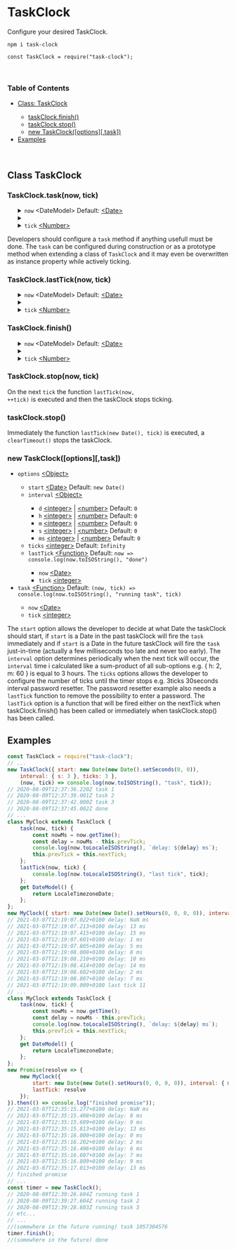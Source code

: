 # TaskClock
Configure your desired TaskClock.
<br>
<pre><code class="language-javascript">npm i task-clock

const TaskClock = require("task-clock");</code></pre>
<br>
<h3>Table of Contents</h3>
<ul>
    <li><a href="https://github.com/BerendKemper/task-clock#class-taskclock">Class: TaskClock</a></li>
    <ul>
        <li><a href="https://github.com/BerendKemper/task-clock#taskclockfinish">taskClock.finish()</a></li>
        <li><a href="https://github.com/BerendKemper/task-clock#taskclockstop">taskClock.stop()</a></li>
        <li><a href="https://github.com/BerendKemper/task-clock#new-taskclockoptionstask">new TaskClock([options][,task])</a></li>
    </ul>
    <li><a href="https://github.com/BerendKemper/task-clock#examples">Examples</a></li>
</ul>
<br>
<h2>Class TaskClock</h2>
<h3>TaskClock.task(now, tick)</h3>
<ul>
	<details>
		<summary>
			<code>now</code> &lt;DateModel&gt;</a> Default: <a href="https://developer.mozilla.org/en-US/docs/Web/JavaScript/Reference/Global_Objects/Date">&lt;Date&gt;</a>
		</summary>
		returnes a <a href="https://developer.mozilla.org/en-US/docs/Web/JavaScript/Reference/Global_Objects/Date">Date</a> object as the first parameter.
	</details>
	<details>
		<summary>
			<li><code>tick</code> <a href="https://developer.mozilla.org/en-US/docs/Web/JavaScript/Data_structures#Number_type">&lt;Number&gt;</a>
		</summary>
		returnes the n-th <code>tick</code> as the second parameter, starting from 1, 2, 3 etc.
	</details>
</ul>
Developers should configure a <code>task</code> method if anything usefull must be done. The <code>task</code> can be configured during construction or as a prototype method when extending a class of <code>TaskClock</code> and it may even be overwritten as instance property while actively ticking. 


<h3>TaskClock.lastTick(now, tick)</h3>
<ul>
	<details>
		<summary>
			<code>now</code> &lt;DateModel&gt;</a> Default: <a href="https://developer.mozilla.org/en-US/docs/Web/JavaScript/Reference/Global_Objects/Date">&lt;Date&gt;</a>
		</summary>
		returnes a <a href="https://developer.mozilla.org/en-US/docs/Web/JavaScript/Reference/Global_Objects/Date">Date</a> object as the first parameter.
	</details>
	<details>
		<summary>
			<li><code>tick</code> <a href="https://developer.mozilla.org/en-US/docs/Web/JavaScript/Data_structures#Number_type">&lt;Number&gt;</a>
		</summary>
		returnes the n-th <code>tick</code> as the second parameter, starting from 1, 2, 3 etc.
	</details>
</ul>
<h3>TaskClock.finish()</h3>
<ul>
	<details>
		<summary>
			<code>now</code> &lt;DateModel&gt;</a> Default: <a href="https://developer.mozilla.org/en-US/docs/Web/JavaScript/Reference/Global_Objects/Date">&lt;Date&gt;</a>
		</summary>
		returnes a <a href="https://developer.mozilla.org/en-US/docs/Web/JavaScript/Reference/Global_Objects/Date">Date</a> object as the first parameter.
	</details>
	<details>
		<summary>
			<li><code>tick</code> <a href="https://developer.mozilla.org/en-US/docs/Web/JavaScript/Data_structures#Number_type">&lt;Number&gt;</a>
		</summary>
		returnes the n-th <code>tick</code> as the second parameter, starting from 1, 2, 3 etc.
	</details>
</ul>
<h3>TaskClock.stop(now, tick)</h3>

On the next <code>tick</code> the function <code>lastTick(now, ++tick)</code> is executed and then the taskClock stops ticking.
<h3>taskClock.stop()</h3>
Immediately the function <code>lastTick(new Date(), tick)</code> is executed, a <code>clearTimeout()</code> stops the taskClock. 
<h3>new TaskClock([options][,task])</h3>
<ul>
    <li><code>options</code> <a href="https://developer.mozilla.org/en-US/docs/Web/JavaScript/Reference/Global_Objects/Object">&lt;Object&gt;</a></li>
    <ul>
        <li><code>start</code> <a href="https://developer.mozilla.org/en-US/docs/Web/JavaScript/Reference/Global_Objects/Date">&lt;Date></a> Default: <code>new Date()</code></li>
        <li><code>interval</code> <a href="https://developer.mozilla.org/en-US/docs/Web/JavaScript/Reference/Global_Objects/Object">&lt;Object&gt;</a></li>
        <ul>
            <li><code>d</code> <a href="https://developer.mozilla.org/en-US/docs/Web/JavaScript/Data_structures#Number_type">&lt;integer&gt;</a> | <a href="https://developer.mozilla.org/en-US/docs/Web/JavaScript/Data_structures#Number_type">&lt;number&gt;</a> Default: <code>0</code></li>
            <li><code>h</code> <a href="https://developer.mozilla.org/en-US/docs/Web/JavaScript/Data_structures#Number_type">&lt;integer&gt;</a> | <a href="https://developer.mozilla.org/en-US/docs/Web/JavaScript/Data_structures#Number_type">&lt;number&gt;</a> Default: <code>0</code></li>
            <li><code>m</code> <a href="https://developer.mozilla.org/en-US/docs/Web/JavaScript/Data_structures#Number_type">&lt;integer&gt;</a> | <a href="https://developer.mozilla.org/en-US/docs/Web/JavaScript/Data_structures#Number_type">&lt;number&gt;</a> Default: <code>0</code></li>
            <li><code>s</code> <a href="https://developer.mozilla.org/en-US/docs/Web/JavaScript/Data_structures#Number_type">&lt;integer&gt;</a> | <a href="https://developer.mozilla.org/en-US/docs/Web/JavaScript/Data_structures#Number_type">&lt;number&gt;</a> Default: <code>0</code></li>
            <li><code>ms</code> <a href="https://developer.mozilla.org/en-US/docs/Web/JavaScript/Data_structures#Number_type">&lt;integer&gt;</a> | <a href="https://developer.mozilla.org/en-US/docs/Web/JavaScript/Data_structures#Number_type">&lt;number&gt;</a> Default: <code>0</code></li>
        </ul>
        <li><code>ticks</code> <a href="https://developer.mozilla.org/en-US/docs/Web/JavaScript/Data_structures#Number_type">&lt;integer&gt;</a> Default: <code>Infinity</code></li>
        <li><code>lastTick</code> <a href="https://developer.mozilla.org/en-US/docs/Web/JavaScript/Reference/Global_Objects/Function">&lt;Function&gt;</a> Default: <code>now => console.log(now.toISOString(), "done")</code></li>
        <ul>
            <li><code>now</code> <a href="https://developer.mozilla.org/en-US/docs/Web/JavaScript/Reference/Global_Objects/Date">&lt;Date></a></li>
            <li><code>tick</code> <a href="https://developer.mozilla.org/en-US/docs/Web/JavaScript/Data_structures#Number_type">&lt;integer&gt;</a></li>
        </ul>
    </ul>
    <li><code>task</code> <a href="https://developer.mozilla.org/en-US/docs/Web/JavaScript/Reference/Global_Objects/Function">&lt;Function&gt;</a> Default: <code>(now, tick) => console.log(now.toISOString(), "running task", tick)</code></li>
    <ul>
        <li><code>now</code> <a href="https://developer.mozilla.org/en-US/docs/Web/JavaScript/Reference/Global_Objects/Date">&lt;Date></a></li>
        <li><code>tick</code> <a href="https://developer.mozilla.org/en-US/docs/Web/JavaScript/Data_structures#Number_type">&lt;integer&gt;</a></li>
    </ul>
</ul>
The <code>start</code> option allows the developer to decide at what Date the taskClock should start, if <code>start</code> is a Date in the past taskClock will fire the <code>task</code> immediately and if <code>start</code> is a Date in the future taskClock will fire the <code>task</code> just-in-time (actually a few milliseconds too late and never too early). The <code>interval</code> option determines periodically when the next tick will occur, the <code>interval</code> time i calculated like a sum-product of all sub-options e.g. { h: 2, m: 60 } is equal to 3 hours. The <code>ticks</code> options allows the developer to configure the number of ticks until the timer stops e.g. 3ticks 30seconds interval password resetter. The password resetter example also needs a <code>lastTick</code> function to remove the possibility to enter a password. The <code>lastTick</code> option is a function that will be fired either on the nextTick when taskClock.finish() has been called or immediately when  taskClock.stop() has been called.
<h2>Examples</h2>

```javascript
const TaskClock = require("task-clock");
// ...
new TaskClock({ start: new Date(new Date().setSeconds(0, 0)),
    interval: { s: 3 }, ticks: 3 },
    (now, tick) => console.log(now.toISOString(), "task", tick));
// 2020-08-09T12:37:36.220Z task 1
// 2020-08-09T12:37:39.001Z task 2
// 2020-08-09T12:37:42.000Z task 3
// 2020-08-09T12:37:45.002Z done
// ...
class MyClock extends TaskClock {
	task(now, tick) {
		const nowMs = now.getTime();
		const delay = nowMs - this.prevTick;
		console.log(now.toLocaleISOString(), `delay: ${delay} ms`);
		this.prevTick = this.nextTick;
	};
	lastTick(now, tick) {
		console.log(now.toLocaleISOString(), "last tick", tick);
	};
	get DateModel() {
		return LocaleTimezoneDate;
	};
};
new MyClock({ start: new Date(new Date().setHours(0, 0, 0, 0)), interval: { ms: 200 }, ticks: 10 });
// 2021-03-07T12:19:07.022+0100 delay: NaN ms
// 2021-03-07T12:19:07.213+0100 delay: 13 ms
// 2021-03-07T12:19:07.415+0100 delay: 15 ms
// 2021-03-07T12:19:07.601+0100 delay: 1 ms
// 2021-03-07T12:19:07.805+0100 delay: 5 ms
// 2021-03-07T12:19:08.008+0100 delay: 8 ms
// 2021-03-07T12:19:08.210+0100 delay: 10 ms
// 2021-03-07T12:19:08.414+0100 delay: 14 ms
// 2021-03-07T12:19:08.602+0100 delay: 2 ms
// 2021-03-07T12:19:08.807+0100 delay: 7 ms
// 2021-03-07T12:19:09.009+0100 last tick 11
// ...
class MyClock extends TaskClock {
	task(now, tick) {
		const nowMs = now.getTime();
		const delay = nowMs - this.prevTick;
		console.log(now.toLocaleISOString(), `delay: ${delay} ms`);
		this.prevTick = this.nextTick;
	};
	get DateModel() {
		return LocaleTimezoneDate;
	};
};
new Promise(resolve => {
	new MyClock({
		start: new Date(new Date().setHours(0, 0, 0, 0)), interval: { ms: 200 }, ticks: 10,
		lastTick: resolve
	});
}).then(() => console.log("finished promise"));
// 2021-03-07T12:35:15.277+0100 delay: NaN ms
// 2021-03-07T12:35:15.408+0100 delay: 8 ms
// 2021-03-07T12:35:15.609+0100 delay: 9 ms
// 2021-03-07T12:35:15.813+0100 delay: 13 ms
// 2021-03-07T12:35:16.000+0100 delay: 0 ms
// 2021-03-07T12:35:16.202+0100 delay: 2 ms
// 2021-03-07T12:35:16.406+0100 delay: 6 ms
// 2021-03-07T12:35:16.607+0100 delay: 7 ms
// 2021-03-07T12:35:16.809+0100 delay: 9 ms
// 2021-03-07T12:35:17.013+0100 delay: 13 ms
// finished promise
// ...
const timer = new TaskClock();
// 2020-08-09T12:39:26.604Z running task 1
// 2020-08-09T12:39:27.604Z running task 2
// 2020-08-09T12:39:28.603Z running task 3
// etc...
// ...
//(somewhere in the future running) task 1057304576
timer.finish();
//(somewhere in the future) done
```